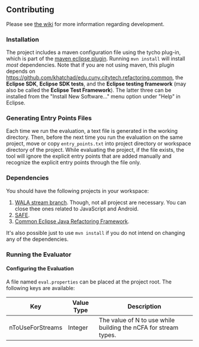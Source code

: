 ## Contributing

Please see [the wiki][wiki] for more information regarding development.

### Installation

The project includes a maven configuration file using the tycho plug-in, which is part of the [maven eclipse plugin](http://www.eclipse.org/m2e/). Running `mvn install` will install *most* dependencies. Note that if you are not using maven, this plugin depends on https://github.com/khatchad/edu.cuny.citytech.refactoring.common, the **Eclipse SDK**, **Eclipse SDK tests**, and the **Eclipse testing framework** (may also be called the **Eclipse Test Framework**). The latter three can be installed from the "Install New Software..." menu option under "Help" in Eclipse.

### Generating Entry Points Files

Each time we run the evaluation, a text file is generated in the working directory. Then, before the next time you run the evaluation on the same project, move or copy `entry_points.txt` into project directory or workspace directory of the project. While evaluating the project, if the file exists, the tool will ignore the explicit entry points that are added manually and recognize the explicit entry points through the file only.

### Dependencies

You should have the following projects in your workspace:

1. [WALA stream branch](https://github.com/ponder-lab/WALA/tree/streams). Though, not all projecst are necessary. You can close thee ones related to JavaScript and Android.
1. [SAFE](https://github.com/ponder-lab/safe).
1. [Common Eclipse Java Refactoring Framework](https://github.com/ponder-lab/Common-Eclipse-Java-Refactoring-Framework).

It's also possible just to use `mvn install` if you do not intend on changing any of the dependencies.

### Running the Evaluator

#### Configuring the Evaluation

A file named `eval.properties` can be placed at the project root. The following keys are available:

Key              | Value Type | Description
---------------- | ---------- | ----------
nToUseForStreams | Integer    | The value of N to use while building the nCFA for stream types.

[wiki]: https://github.com/ponder-lab/Optimize-Java-8-Streams-Refactoring/wiki
[annotations]: https://github.com/ponder-lab/edu.cuny.hunter.streamrefactoring.annotations
[wala]: https://github.com/wala/WALA
[safe]: https://github.com/tech-srl/safe
